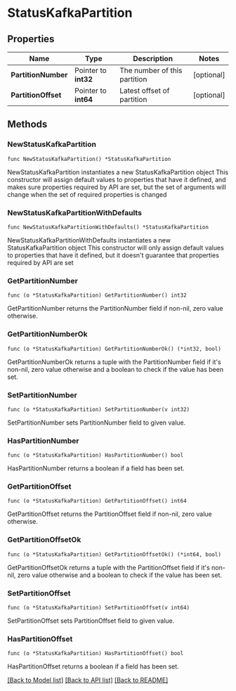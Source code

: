# StatusKafkaPartition

## Properties

Name | Type | Description | Notes
------------ | ------------- | ------------- | -------------
**PartitionNumber** | Pointer to **int32** | The number of this partition | [optional] 
**PartitionOffset** | Pointer to **int64** | Latest offset of partition | [optional] 

## Methods

### NewStatusKafkaPartition

`func NewStatusKafkaPartition() *StatusKafkaPartition`

NewStatusKafkaPartition instantiates a new StatusKafkaPartition object
This constructor will assign default values to properties that have it defined,
and makes sure properties required by API are set, but the set of arguments
will change when the set of required properties is changed

### NewStatusKafkaPartitionWithDefaults

`func NewStatusKafkaPartitionWithDefaults() *StatusKafkaPartition`

NewStatusKafkaPartitionWithDefaults instantiates a new StatusKafkaPartition object
This constructor will only assign default values to properties that have it defined,
but it doesn't guarantee that properties required by API are set

### GetPartitionNumber

`func (o *StatusKafkaPartition) GetPartitionNumber() int32`

GetPartitionNumber returns the PartitionNumber field if non-nil, zero value otherwise.

### GetPartitionNumberOk

`func (o *StatusKafkaPartition) GetPartitionNumberOk() (*int32, bool)`

GetPartitionNumberOk returns a tuple with the PartitionNumber field if it's non-nil, zero value otherwise
and a boolean to check if the value has been set.

### SetPartitionNumber

`func (o *StatusKafkaPartition) SetPartitionNumber(v int32)`

SetPartitionNumber sets PartitionNumber field to given value.

### HasPartitionNumber

`func (o *StatusKafkaPartition) HasPartitionNumber() bool`

HasPartitionNumber returns a boolean if a field has been set.

### GetPartitionOffset

`func (o *StatusKafkaPartition) GetPartitionOffset() int64`

GetPartitionOffset returns the PartitionOffset field if non-nil, zero value otherwise.

### GetPartitionOffsetOk

`func (o *StatusKafkaPartition) GetPartitionOffsetOk() (*int64, bool)`

GetPartitionOffsetOk returns a tuple with the PartitionOffset field if it's non-nil, zero value otherwise
and a boolean to check if the value has been set.

### SetPartitionOffset

`func (o *StatusKafkaPartition) SetPartitionOffset(v int64)`

SetPartitionOffset sets PartitionOffset field to given value.

### HasPartitionOffset

`func (o *StatusKafkaPartition) HasPartitionOffset() bool`

HasPartitionOffset returns a boolean if a field has been set.


[[Back to Model list]](../README.md#documentation-for-models) [[Back to API list]](../README.md#documentation-for-api-endpoints) [[Back to README]](../README.md)


